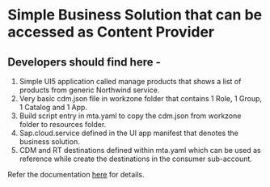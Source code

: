 # Simple Business Solution that can be accessed as Content Provider

## Developers should find here -
1. Simple UI5 application called manage products that shows a list of products from generic Northwind service.
2. Very basic cdm.json file in workzone folder that contains 1 Role, 1 Group, 1 Catalog and 1 App.
3. Build script entry in mta.yaml to copy the cdm.json from workzone folder to resources folder.
4. Sap.cloud.service defined in the UI app manifest that denotes the business solution.
5. CDM and RT destinations defined within mta.yaml which can be used as reference while create the destinations in the consumer sub-account.

Refer the documentation [here](https://help.sap.com/docs/build-work-zone-advanced-edition/sap-build-work-zone-advanced-edition/developing-html5-apps-for-cross-subaccount-consumption) for details.
